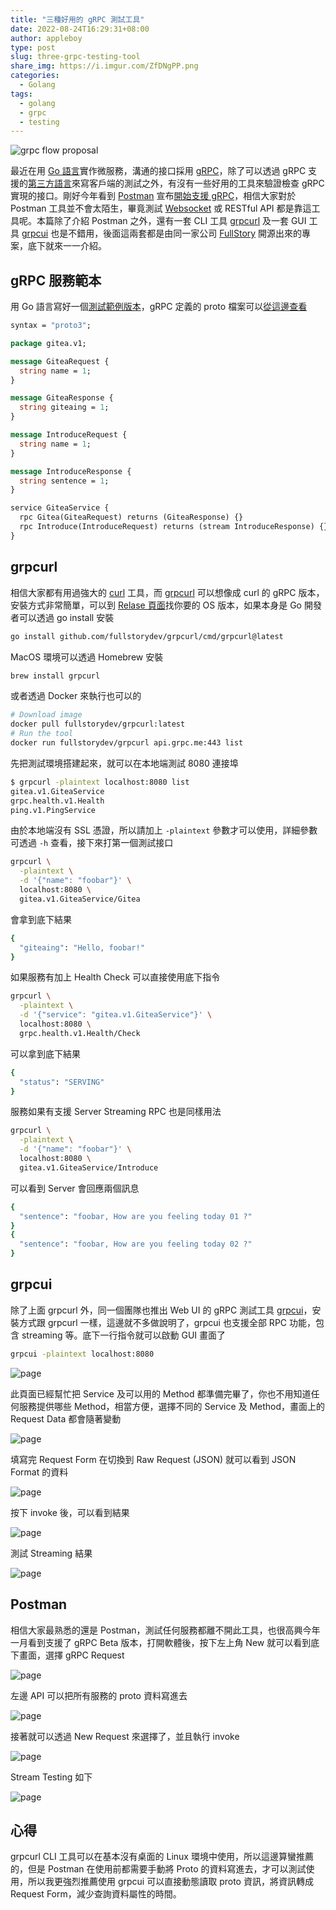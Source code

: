 ```yaml
---
title: "三種好用的 gRPC 測試工具"
date: 2022-08-24T16:29:31+08:00
author: appleboy
type: post
slug: three-grpc-testing-tool
share_img: https://i.imgur.com/ZfDNgPP.png
categories:
  - Golang
tags:
  - golang
  - grpc
  - testing
---
```


![grpc flow proposal](https://i.imgur.com/ZfDNgPP.png)

最近在用 [Go 語言][2]實作微服務，溝通的接口採用 [gRPC][1]，除了可以透過 gRPC 支援的[第三方語言][3]來寫客戶端的測試之外，有沒有一些好用的工具來驗證檢查 gRPC 實現的接口。剛好今年看到 [Postman][5] 宣布[開始支援 gRPC][4]，相信大家對於 Postman 工具並不會太陌生，畢竟測試 [Websocket][9] 或 RESTful API 都是靠這工具呢。本篇除了介紹 Postman 之外，還有一套 CLI 工具 [grpcurl][6] 及一套 GUI 工具 [grpcui][7] 也是不錯用，後面這兩套都是由同一家公司 [FullStory][8] 開源出來的專案，底下就來一一介紹。

[1]:https://grpc.io/
[2]:https://go.dev
[3]:https://grpc.io/docs/languages/
[4]:https://blog.postman.com/postman-now-supports-grpc/
[5]:https://www.postman.com/
[6]:https://github.com/fullstorydev/grpcurl
[7]:https://github.com/fullstorydev/grpcui
[8]:https://www.fullstory.com/blog/tag/engineering/
[9]:https://en.wikipedia.org/wiki/WebSocket

<!--more-->

## gRPC 服務範本

用 Go 語言寫好一個[測試範例版本][31]，gRPC 定義的 proto 檔案可以[從這邊查看][32]

```proto
syntax = "proto3";

package gitea.v1;

message GiteaRequest {
  string name = 1;
}

message GiteaResponse {
  string giteaing = 1;
}

message IntroduceRequest {
  string name = 1;
}

message IntroduceResponse {
  string sentence = 1;
}

service GiteaService {
  rpc Gitea(GiteaRequest) returns (GiteaResponse) {}
  rpc Introduce(IntroduceRequest) returns (stream IntroduceResponse) {}
}
```

[31]:https://github.com/go-training/proto-go-sample
[32]:https://github.com/go-training/proto-def-demo

## grpcurl

相信大家都有用過強大的 [curl][11] 工具，而 [grpcurl][6] 可以想像成 curl 的 gRPC 版本，安裝方式非常簡單，可以到 [Relase 頁面][12]找你要的 OS 版本，如果本身是 Go 開發者可以透過 go install 安裝

```sh
go install github.com/fullstorydev/grpcurl/cmd/grpcurl@latest
```

MacOS 環境可以透過 Homebrew 安裝

```sh
brew install grpcurl
```

或者透過 Docker 來執行也可以的

```sh
# Download image
docker pull fullstorydev/grpcurl:latest
# Run the tool
docker run fullstorydev/grpcurl api.grpc.me:443 list
```

先把測試環境搭建起來，就可以在本地端測試 8080 連接埠

```sh
$ grpcurl -plaintext localhost:8080 list
gitea.v1.GiteaService
grpc.health.v1.Health
ping.v1.PingService
```

由於本地端沒有 SSL 憑證，所以請加上 `-plaintext` 參數才可以使用，詳細參數可透過 `-h` 查看，接下來打第一個測試接口

```sh
grpcurl \
  -plaintext \
  -d '{"name": "foobar"}' \
  localhost:8080 \
  gitea.v1.GiteaService/Gitea
```

會拿到底下結果

```sh
{
  "giteaing": "Hello, foobar!"
}
```

如果服務有加上 Health Check 可以直接使用底下指令

```sh
grpcurl \
  -plaintext \
  -d '{"service": "gitea.v1.GiteaService"}' \
  localhost:8080 \
  grpc.health.v1.Health/Check
```

可以拿到底下結果

```sh
{
  "status": "SERVING"
}
```

服務如果有支援 Server Streaming RPC 也是同樣用法

```sh
grpcurl \
  -plaintext \
  -d '{"name": "foobar"}' \
  localhost:8080 \
  gitea.v1.GiteaService/Introduce
```

可以看到 Server 會回應兩個訊息

```sh
{
  "sentence": "foobar, How are you feeling today 01 ?"
}
{
  "sentence": "foobar, How are you feeling today 02 ?"
}
```

[11]:https://curl.se/
[12]:https://github.com/fullstorydev/grpcurl/releases

## grpcui

除了上面 grpcurl 外，同一個團隊也推出 Web UI 的 gRPC 測試工具 [grpcui][7]，安裝方式跟 grpcurl 一樣，這邊就不多做說明了，grpcui 也支援全部 RPC 功能，包含 streaming 等。底下一行指令就可以啟動 GUI 畫面了

```sh
grpcui -plaintext localhost:8080
```

![page](https://i.imgur.com/9zxxMUL.png)

此頁面已經幫忙把 Service 及可以用的 Method 都準備完畢了，你也不用知道任何服務提供哪些 Method，相當方便，選擇不同的 Service 及 Method，畫面上的 Request Data 都會隨著變動

![page](https://i.imgur.com/p9E6dNq.png)

填寫完 Request Form 在切換到 Raw Request (JSON) 就可以看到 JSON Format 的資料

![page](https://i.imgur.com/VufszkU.png)

按下 invoke 後，可以看到結果

![page](https://i.imgur.com/dASAJkw.png)

測試 Streaming 結果

![page](https://i.imgur.com/452vYw4.png)

## Postman

相信大家最熟悉的還是 Postman，測試任何服務都離不開此工具，也很高興今年一月看到支援了 gRPC Beta 版本，打開軟體後，按下左上角 New 就可以看到底下畫面，選擇 gRPC Request

![page](https://i.imgur.com/MZA3SyP.png)

左邊 API 可以把所有服務的 proto 資料寫進去

![page](https://i.imgur.com/ZHrbUzl.png)

接著就可以透過 New Request 來選擇了，並且執行 invoke

![page](https://i.imgur.com/bQojRPF.png)

Stream Testing 如下

![page](https://i.imgur.com/68QnE8a.png)

## 心得

grpcurl CLI 工具可以在基本沒有桌面的 Linux 環境中使用，所以這邊算蠻推薦的，但是 Postman 在使用前都需要手動將 Proto 的資料寫進去，才可以測試使用，所以我更強烈推薦使用 grpcui 可以直接動態讀取 proto 資訊，將資訊轉成 Request Form，減少查詢資料屬性的時間。
